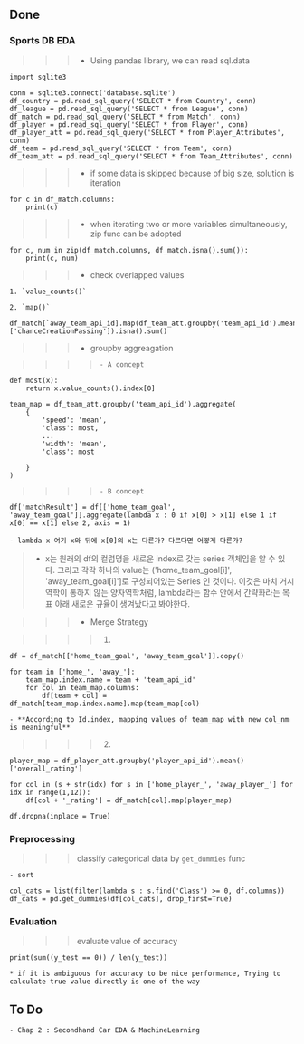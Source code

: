 ## Done

### Sports DB EDA

> > > 	* Using pandas library, we can read sql.data

	import sqlite3

	conn = sqlite3.connect('database.sqlite')
	df_country = pd.read_sql_query('SELECT * from Country', conn)
	df_league = pd.read_sql_query('SELECT * from League', conn)
	df_match = pd.read_sql_query('SELECT * from Match', conn)
	df_player = pd.read_sql_query('SELECT * from Player', conn)
	df_player_att = pd.read_sql_query('SELECT * from Player_Attributes', conn)
	df_team = pd.read_sql_query('SELECT * from Team', conn)
	df_team_att = pd.read_sql_query('SELECT * from Team_Attributes', conn)

> > >	* if some data is skipped because of big size, solution is iteration

	for c in df_match.columns:
		print(c)

> > >	* when iterating two or more variables simultaneously, zip func can be adopted
	
	for c, num in zip(df_match.columns, df_match.isna().sum()):
		print(c, num)

> > > 	* check overlapped values

	1. `value_counts()`

	2. `map()`

	df_match[`away_team_api_id].map(df_team_att.groupby('team_api_id').mean()['chanceCreationPassing']).isna().sum()

> > >	* groupby aggreagation

> > > > 	- A concept

	def most(x):
		return x.value_counts().index[0]

	team_map = df_team_att.groupby('team_api_id').aggregate(
		{
			'speed': 'mean',
			'class': most,
			...
			'width': 'mean',
			'class': most

		}
	)

> > > >		- B concept

	df['matchResult'] = df[['home_team_goal', 'away_team_goal']].aggregate(lambda x : 0 if x[0] > x[1] else 1 if x[0] == x[1] else 2, axis = 1)
	
	- lambda x 여기 x와 뒤에 x[0]의 x는 다른가? 다르다면 어떻게 다른가?

> - x는 원래의 df의 컬럼명을 새로운 index로 갖는 series 객체임을 알 수 있다. 그리고 각각 하나의 value는 ('home_team_goal[i]', 'away_team_goal[i]']로 구성되어있는 Series 인 것이다. 이것은 마치 거시역학이 통하지 않는 양자역학처럼, lambda라는 함수 안에서 간략화라는 목표 아래 새로운 규율이 생겨났다고 봐야한다.


> > >	* Merge Strategy

> > > > 1.

	df = df_match[['home_team_goal', 'away_team_goal']].copy()
	
	for team in ['home_', 'away_']:
		team_map.index.name = team + 'team_api_id'
		for col in team_map.columns:
			df[team + col] = df_match[team_map.index.name].map(team_map[col)

	- **According to Id.index, mapping values of team_map with new col_nm is meaningful**

> > > > 2.

	player_map = df_player_att.groupby('player_api_id').mean()['overall_rating']

	for col in (s + str(idx) for s in ['home_player_', 'away_player_'] for idx in range(1,12)):
		df[col + '_rating'] = df_match[col].map(player_map)
	
	df.dropna(inplace = True)

### Preprocessing

> > > classify categorical data by `get_dummies` func

	- sort

	col_cats = list(filter(lambda s : s.find('Class') >= 0, df.columns))
	df_cats = pd.get_dummies(df[col_cats], drop_first=True)
	
### Evaluation

> > > evaluate value of accuracy

	print(sum((y_test == 0)) / len(y_test))

	* if it is ambiguous for accuracy to be nice performance, Trying to calculate true value directly is one of the way


## To Do

	- Chap 2 : Secondhand Car EDA & MachineLearning




